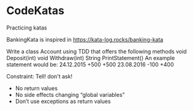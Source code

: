 # CodeKatas
Practicing katas


BankingKata is inspired in https://kata-log.rocks/banking-kata

Write a class Account using TDD that offers the following methods void Deposit(int) void Withdraw(int) String PrintStatement()
An example statement would be:
24.12.2015   +500      +500
23.08.2016   -100      +400

Constraint: Tell! don't ask!
 - No return values
 - No side effects changing “global variables”
 - Don’t use exceptions as return values
